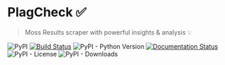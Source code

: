 # PlagCheck ✅

> Moss Results scraper with powerful insights & analysis 💡

![PyPI](https://img.shields.io/pypi/v/plagcheck?color=blue)
[![Build Status](https://travis-ci.org/codeclassroom/PlagCheck.svg?branch=master)](https://travis-ci.org/codeclassroom/PlagCheck)
![PyPI - Python Version](https://img.shields.io/pypi/pyversions/plagcheck)
[![Documentation Status](https://readthedocs.org/projects/plagcheck/badge/?version=latest)](https://plagcheck.readthedocs.io/en/latest/?badge=latest)
![PyPI - License](https://img.shields.io/pypi/l/plagcheck?color=orange)
![PyPI - Downloads](https://img.shields.io/pypi/dm/plagcheck?color=blue)